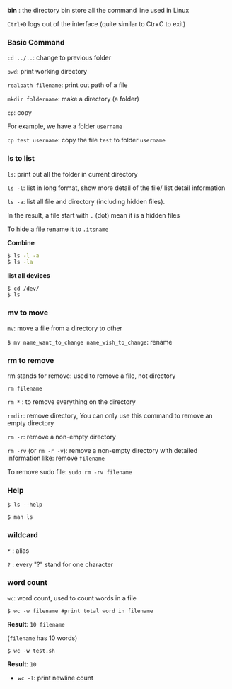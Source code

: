 **bin** : the directory bin store all the command line used in Linux

``Ctrl+D`` logs out of the interface (quite similar to Ctr+C to exit)

### Basic Command

``cd ../..``: change to previous folder

``pwd``: print working directory

``realpath filename``: print out path of a file

``mkdir foldername``: make a directory (a folder)

``cp``: copy

For example, we have a folder ``username``

``cp test username``: copy the file ``test`` to folder ``username``

### ls to list

``ls``: print out all the folder in current directory

``ls -l``: list in long format, show more detail of the file/ list detail information

``ls -a``: list all file and directory (including hidden files).

In the result, a file start with ``.`` (dot) mean it is a hidden files

To hide a file rename it to ``.itsname``

**Combine**

```bash
$ ls -l -a
$ ls -la
```

**list all devices**

```shell
$ cd /dev/
$ ls
```

### mv to move

``mv``: move a file from a directory to other

``$ mv name_want_to_change name_wish_to_change``: rename

### rm to remove

rm stands for remove: used to remove a file, not directory

``rm filename``

``rm *`` : to remove everything on the directory

``rmdir``: remove directory, You can only use this command to remove an empty directory

``rm -r``: remove a non-empty directory

``rm -rv`` (or ``rm -r -v``): remove a non-empty directory with detailed information like: remove ``filename``

To remove sudo file: ``sudo rm -rv filename``

### Help

```shell
$ ls --help
```

```shell
$ man ls
```

### wildcard

``*`` : alias

``?`` : every "?" stand for one character

### word count

``wc``: word count, used to count words in a file

```shell
$ wc -w filename #print total word in filename
```

**Result**: ``10 filename``

(``filename`` has 10 words)

```shell
$ wc -w test.sh
```
**Result**: ``10``

* ``wc -l``: print newline count